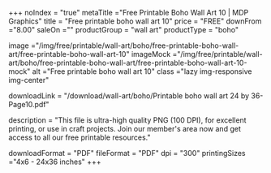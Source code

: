 +++
noIndex = "true"
metaTitle ="Free Printable Boho Wall Art 10 | MDP Graphics"
title = "Free printable boho wall art 10"
price = "FREE"
downFrom ="8.00"
saleOn =""
productGroup = "wall art"
productType = "boho"

image ="/img/free/printable/wall-art/boho/free-printable-boho-wall-art/free-printable-boho-wall-art-10"
imageMock ="/img/free/printable/wall-art/boho/free-printable-boho-wall-art/free-printable-boho-wall-art-10-mock"
alt ="Free printable boho wall art 10"
class ="lazy img-responsive img-center"

downloadLink = "/download/wall-art/boho/Printable boho wall art 24 by 36-Page10.pdf"

description = "This file is ultra-high quality PNG (100 DPI), for excellent printing, or use in craft projects. Join our member's area now and get access to all our free printable resources."

downloadFormat = "PDF"
fileFormat = "PDF"
dpi = "300"
printingSizes ="4x6 - 24x36 inches"
+++


